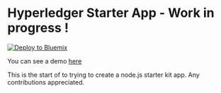 # Hyperledger Starter App - Work in progress !

[![Deploy to Bluemix](https://bluemix.net/deploy/button.png)](https://bluemix.net/deploy?repository=https://github.com/piitaya/hyperledger-starter-app.git)

You can see a demo [here](http://hyperledger-starter-demo.eu-gb.mybluemix.net)


This is the start of to trying to create a node.js starter kit app.
Any contributions appreciated.

